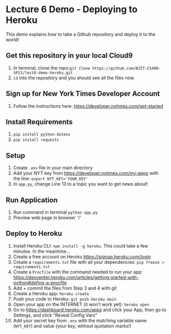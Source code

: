 # Lecture 6 Demo - Deploying to Heroku

This demo explains how to take a Github repository and deploy it to the world!

## Get this repository in your local Cloud9
1. In terminal, clone the repo:`git clone https://github.com/NJIT-CS490-SP21/lect6-demo-heroku.git`
2. `cd` into the repository and you should see all the files now.

## Sign up for New York Times Developer Account
1. Follow the instructions here: https://developer.nytimes.com/get-started

## Install Requirements
1. `pip install python-dotenv`
2. `pip install requests`

## Setup
1. Create `.env` file in your main directory
2. Add your NYT key from https://developer.nytimes.com/my-apps with the line: `export NYT_KEY='YOUR_KEY'`
3. In `app.py`, change Line 13 to a topic you want to get news about!

## Run Application
1. Run command in terminal `python app.py`
2. Preview web page in browser '/'

## Deploy to Heroku
1. Install Heroku CLI: `npm install -g heroku`. This could take a few minutes. In the meantime...
2. Create a free account on Heroku https://signup.heroku.com/login
3. Create a `requirements.txt` file with all your dependencies: `pip freeze > requirements.txt`
4. Create a `Procfile` with the command needed to run your app: https://devcenter.heroku.com/articles/getting-started-with-python#define-a-procfile
5. Add + commit the files from Step 3 and 4 with git
5. Create a Heroku app: `heroku create`
6. Push your code to Heroku: `git push heroku main`
7. Open your app on the INTERNET (it won't work yet): `heroku open`
8. Go to https://dashboard.heroku.com/apps and click your App, then go to Settings, and click "Reveal Config Vars"
10. Add your secret key from `.env` with the matching variable name (`NYT_KEY`) and value (your key, without quotation marks!)
